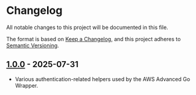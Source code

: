 # Changelog

All notable changes to this project will be documented in this file.

The format is based on [Keep a Changelog](https://keepachangelog.com/en/1.0.0/), and this project adheres to [Semantic Versioning](https://semver.org/#semantic-versioning-200).

## [1.0.0] - 2025-07-31
* Various authentication-related helpers used by the AWS Advanced Go Wrapper.

[1.0.0]: https://github.com/awslabs/aws-advanced-go-wrapper/releases/tag/auth-helpers/1.0.0
